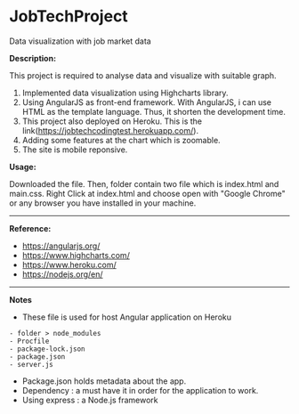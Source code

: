 # JobTechProject

Data visualization with job market data

**Description:**

This project is required to analyse data and visualize with suitable graph.

1. Implemented data visualization using Highcharts library.
2. Using AngularJS as front-end framework. With AngularJS, i can use HTML as the template language. Thus, it shorten the development time.
3. This project also deployed on Heroku. This is the link(https://jobtechcodingtest.herokuapp.com/).
4. Adding some features at the chart which is zoomable.
5. The site is mobile reponsive.

**Usage:**

Downloaded the file. Then, folder contain two file which is index.html and main.css.
Right Click at index.html and choose open with "Google Chrome" or any browser you have installed in your machine.

---
**Reference:**
- https://angularjs.org/
- https://www.highcharts.com/
- https://www.heroku.com/
- https://nodejs.org/en/

---
**Notes**
- These file is used for host Angular application on Heroku
```
- folder > node_modules
- Procfile
- package-lock.json
- package.json
- server.js
```
- Package.json holds metadata about the app.
- Dependency : a must have it in order for the application to work.
- Using express : a Node.js framework

